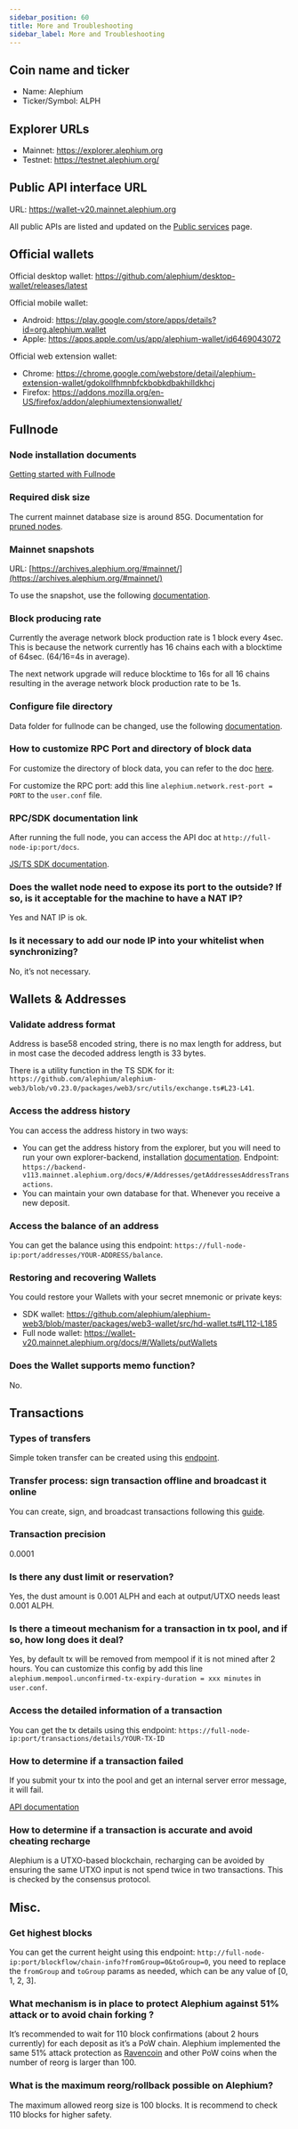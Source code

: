 ```yaml
---
sidebar_position: 60
title: More and Troubleshooting
sidebar_label: More and Troubleshooting
---
```



## Coin name and ticker

* Name: Alephium
* Ticker/Symbol: ALPH

## Explorer URLs

* Mainnet: https://explorer.alephium.org
* Testnet: https://testnet.alephium.org/

## Public API interface URL

URL: https://wallet-v20.mainnet.alephium.org

All public APIs are listed and updated on the [Public services](../dapps/public-services.md) page.

## Official wallets

Official desktop wallet: https://github.com/alephium/desktop-wallet/releases/latest

Official mobile wallet:
* Android: https://play.google.com/store/apps/details?id=org.alephium.wallet
* Apple: https://apps.apple.com/us/app/alephium-wallet/id6469043072

Official web extension wallet:
* Chrome: https://chrome.google.com/webstore/detail/alephium-extension-wallet/gdokollfhmnbfckbobkdbakhilldkhcj
* Firefox: https://addons.mozilla.org/en-US/firefox/addon/alephiumextensionwallet/

## Fullnode 

### Node installation documents

[Getting started with Fullnode](../full-node/getting-started.md)

### Required disk size

The current mainnet database size is around 85G. Documentation for [pruned nodes](../full-node/full-node-more#pruning).

### Mainnet snapshots

URL: [https://archives.alephium.org/#mainnet/](https://archives.alephium.org/#mainnet/)

To use the snapshot, use the following [documentation](../full-node/loading-snapshot.md).

### Block producing rate

Currently the average network block production rate is 1 block every 4sec.
This is because the network currently has 16 chains each with a blocktime of 64sec. (64/16=4s in average).

The next network upgrade will reduce blocktime to 16s for all 16 chains resulting in the average network block production rate to be 1s.

### Configure file directory

Data folder for fullnode can be changed, use the following [documentation](../full-node/full-node-more.md#moving-the-alephium-data-folder).

### How to customize RPC Port and directory of block data

For customize the directory of block data, you can refer to the doc [here](../full-node/full-node-more.md#moving-the-alephium-data-folder).

For customize the RPC port: add this line `alephium.network.rest-port = PORT` to the `user.conf` file.

### RPC/SDK documentation link

After running the full node, you can access the API doc at `http://full-node-ip:port/docs`.

[JS/TS SDK documentation](https://github.com/alephium/alephium-web3).

### Does the wallet node need to expose its port to the outside? If so, is it acceptable for the machine to have a NAT IP?

Yes and NAT IP is ok.

### Is it necessary to add our node IP into your whitelist when synchronizing?

No, it’s not necessary.


## Wallets & Addresses

### Validate address format

Address is base58 encoded string, there is no max length for address, but in most case the decoded address length is 33 bytes.

There is a utility function in the TS SDK for it: `https://github.com/alephium/alephium-web3/blob/v0.23.0/packages/web3/src/utils/exchange.ts#L23-L41`.

### Access the address history

You can access the address history in two ways:
* You can get the address history from the explorer, but you will need to run your own explorer-backend, installation [documentation](../explorer-backend/getting-started). Endpoint: `https://backend-v113.mainnet.alephium.org/docs/#/Addresses/getAddressesAddressTransactions`.
* You can maintain your own database for that. Whenever you receive a new deposit.

### Access the balance of an address

You can get the balance using this endpoint: `https://full-node-ip:port/addresses/YOUR-ADDRESS/balance`.

### Restoring and recovering Wallets

You could restore your Wallets with your secret mnemonic or private keys:
* SDK wallet: https://github.com/alephium/alephium-web3/blob/master/packages/web3-wallet/src/hd-wallet.ts#L112-L185
* Full node wallet: https://wallet-v20.mainnet.alephium.org/docs/#/Wallets/putWallets

### Does the Wallet supports memo function?

No.


## Transactions

### Types of transfers

Simple token transfer can be created using this [endpoint](./exchange#create-a-transaction).

### Transfer process: sign transaction offline and broadcast it online

You can create, sign, and broadcast transactions following this [guide](./exchange#transaction-apis).

### Transaction precision

0.0001

### Is there any dust limit or reservation?

Yes, the dust amount is 0.001 ALPH and each at output/UTXO needs least 0.001 ALPH.

### Is there a timeout mechanism for a transaction in tx pool, and if so, how long does it deal?
Yes, by default tx will be removed from mempool if it is not mined after 2 hours.
You can customize this config by add this line `alephium.mempool.unconfirmed-tx-expiry-duration = xxx minutes` in `user.conf`.

### Access the detailed information of a transaction

You can get the tx details using this endpoint: `https://full-node-ip:port/transactions/details/YOUR-TX-ID`

### How to determine if a transaction failed

If you submit your tx into the pool and get an internal server error message, it will fail.

[API documentation](./exchange#submit-a-transaction)

### How to determine if a transaction is accurate and avoid cheating recharge

Alephium is a UTXO-based blockchain, recharging can be avoided by ensuring the same UTXO input is not spend twice in two transactions. This is checked by the consensus protocol.


## Misc.

### Get highest blocks

You can get the current height using this endpoint: `http://full-node-ip:port/blockflow/chain-info?fromGroup=0&toGroup=0`, you need to replace the `fromGroup` and `toGroup` params as needed, which can be any value of [0, 1, 2, 3].

### What mechanism is in place to protect Alephium against 51% attack or to avoid chain forking ?

It’s recommended to wait for 110 block confirmations (about 2 hours currently) for each deposit as it’s a PoW chain.
Alephium implemented the same 51% attack protection as [Ravencoin](https://tronblack.medium.com/ravencoin-building-the-immune-system-23d077b65f71) and other PoW coins when the number of reorg is larger than 100.

### What is the maximum reorg/rollback possible on Alephium?

The maximum allowed reorg size is 100 blocks. It is recommend to check 110 blocks for higher safety.
